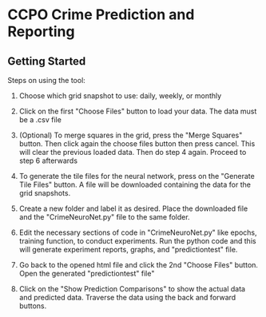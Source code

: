 # CCPO Crime Prediction and Reporting
## Getting Started

Steps on using the tool:
1. Choose which grid snapshot to use: daily, weekly, or monthly

2. Click on the first "Choose Files" button to load your data. The data must be a .csv file 

5. (Optional) To merge squares in the grid, press the "Merge Squares" button. Then click again the choose files button then press cancel. This will clear the previous loaded data. Then do step 4 again. Proceed to step 6 afterwards 

6. To generate the tile files for the neural network, press on the "Generate Tile Files" button. A file will be downloaded containing the data for the grid snapshots. 

7. Create a new folder and label it as desired. Place the downloaded file and the "CrimeNeuroNet.py" file to the same folder. 

8. Edit the necessary sections of code in "CrimeNeuroNet.py" like epochs, training function, to conduct experiments. Run the python code and this will generate experiment reports, graphs, and "predictiontest" file. 

9. Go back to the opened html file and click the 2nd "Choose Files" button. Open the generated "predictiontest" file" 

10. Click on the "Show Prediction Comparisons" to show the actual data and predicted data. Traverse the data using the back and forward buttons. 
